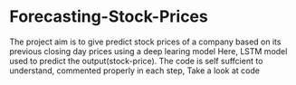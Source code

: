 # Forecasting-Stock-Prices

The  project aim is to give predict stock prices of a company based on its previous closing day prices using a deep learing model
Here, LSTM model used to predict the output(stock-price).
The code is self suffcient to understand, commented properly in each step, Take a look at code

